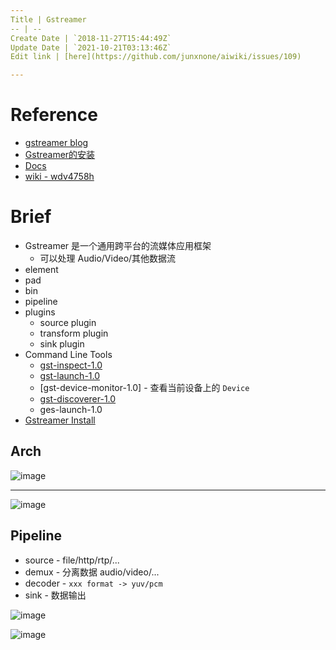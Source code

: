```yaml
---
Title | Gstreamer
-- | --
Create Date | `2018-11-27T15:44:49Z`
Update Date | `2021-10-21T03:13:46Z`
Edit link | [here](https://github.com/junxnone/aiwiki/issues/109)

---
```

# Reference
- [gstreamer blog](https://blog.csdn.net/knowledgebao/article/category/8053683)
- [Gstreamer的安装](https://blog.csdn.net/knowledgebao/article/details/83993255)
- [Docs](https://thiblahute.github.io/GStreamer-doc/index.html?gi-language=c)
- [wiki - wdv4758h](https://wdv4758h.github.io/notes/multimedia/gstreamer.html#)



# Brief
- Gstreamer 是一个通用跨平台的流媒体应用框架
  - 可以处理 Audio/Video/其他数据流
- element
- pad
- bin
- pipeline
- plugins
  - source plugin
  - transform plugin
  - sink plugin
- Command Line Tools
  - [gst-inspect-1.0](gstreamer_tools_gst_inspect)
  - [gst-launch-1.0](/gstreamer_tools_gst_launch)
  - [gst-device-monitor-1.0]  -  查看当前设备上的 `Device`
  - [gst-discoverer-1.0](gstreamer_tools_gst_discoverer)
  - ges-launch-1.0
- [Gstreamer Install](/Gstreamer_Install)



## Arch

![image](https://user-images.githubusercontent.com/2216970/138202047-986a28dc-ede5-4c42-b8c7-f0d802b7512e.png)

---

![image](https://user-images.githubusercontent.com/2216970/138202714-cef78876-0d68-4811-9f57-a5a583e552a7.png)



## Pipeline
- source - file/http/rtp/...
- demux - 分离数据 audio/video/...
- decoder - `xxx format -> yuv/pcm`
- sink - 数据输出

![image](https://user-images.githubusercontent.com/2216970/138111410-65ed98b9-82a7-4097-91da-cbaa2c8a47da.png)

![image](https://user-images.githubusercontent.com/2216970/138203169-3e1ebef5-fb7f-4c08-a5d8-5a41159f3be9.png)




